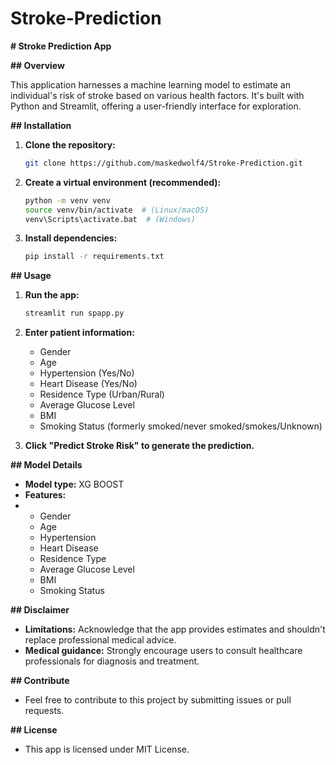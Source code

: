 # Stroke-Prediction

**# Stroke Prediction App**

**## Overview**

This application harnesses a machine learning model to estimate an individual's risk of stroke based on various health factors. It's built with Python and Streamlit, offering a user-friendly interface for exploration.

**## Installation**

1. **Clone the repository:**

   ```bash
   git clone https://github.com/maskedwolf4/Stroke-Prediction.git
   ```

2. **Create a virtual environment (recommended):**

   ```bash
   python -m venv venv
   source venv/bin/activate  # (Linux/macOS)
   venv\Scripts\activate.bat  # (Windows)
   ```

3. **Install dependencies:**

   ```bash
   pip install -r requirements.txt
   ```

**## Usage**

1. **Run the app:**

   ```bash
   streamlit run spapp.py
   ```

2. **Enter patient information:**
   - Gender
   - Age
   - Hypertension (Yes/No)
   - Heart Disease (Yes/No)
   - Residence Type (Urban/Rural)
   - Average Glucose Level
   - BMI
   - Smoking Status (formerly smoked/never smoked/smokes/Unknown)

3. **Click "Predict Stroke Risk" to generate the prediction.**

**## Model Details**

- **Model type:** XG BOOST
- **Features:**
-  - Gender
   - Age
   - Hypertension 
   - Heart Disease 
   - Residence Type 
   - Average Glucose Level
   - BMI
   - Smoking Status 

**## Disclaimer**

- **Limitations:** Acknowledge that the app provides estimates and shouldn't replace professional medical advice.
- **Medical guidance:** Strongly encourage users to consult healthcare professionals for diagnosis and treatment.

**## Contribute**

- Feel free to contribute to this project by submitting issues or pull requests.

**## License**

- This app is licensed under  MIT License.
